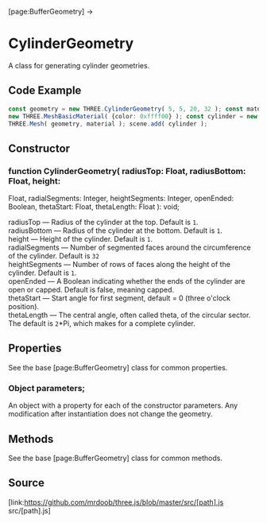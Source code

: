 [page:BufferGeometry] →

# CylinderGeometry

A class for generating cylinder geometries.

## Code Example

  
```ts  
const geometry = new THREE.CylinderGeometry( 5, 5, 20, 32 ); const material =
new THREE.MeshBasicMaterial( {color: 0xffff00} ); const cylinder = new
THREE.Mesh( geometry, material ); scene.add( cylinder );  
```  

## Constructor

###  function CylinderGeometry( radiusTop: Float, radiusBottom: Float, height:
Float, radialSegments: Integer, heightSegments: Integer, openEnded: Boolean,
thetaStart: Float, thetaLength: Float ): void;

radiusTop — Radius of the cylinder at the top. Default is `1`.  
radiusBottom — Radius of the cylinder at the bottom. Default is `1`.  
height — Height of the cylinder. Default is `1`.  
radialSegments — Number of segmented faces around the circumference of the
cylinder. Default is `32`  
heightSegments — Number of rows of faces along the height of the cylinder.
Default is `1`.  
openEnded — A Boolean indicating whether the ends of the cylinder are open or
capped. Default is false, meaning capped.  
thetaStart — Start angle for first segment, default = 0 (three o'clock
position).  
thetaLength — The central angle, often called theta, of the circular sector.
The default is `2`*Pi, which makes for a complete cylinder.

## Properties

See the base [page:BufferGeometry] class for common properties.

###  Object parameters;

An object with a property for each of the constructor parameters. Any
modification after instantiation does not change the geometry.

## Methods

See the base [page:BufferGeometry] class for common methods.

## Source

[link:https://github.com/mrdoob/three.js/blob/master/src/[path].js
src/[path].js]

